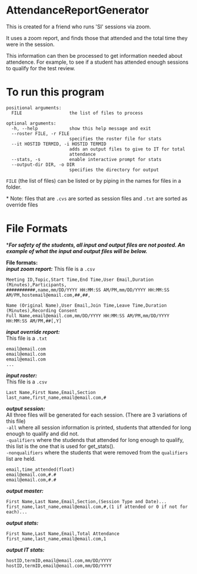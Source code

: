 # AttendanceReportGenerator
This is created for a friend who runs 'SI' sessions via zoom.

It uses a zoom report, and finds those that attended and the total time they were in the session.

This information can then be processed to get information needed about attendence. For example, to see if a student has attended enough sessions to qualify for the test review.

# To run this program

```
positional arguments:
  FILE                  the list of files to process

optional arguments:
  -h, --help            show this help message and exit
  --roster FILE, -r FILE
                        specifies the roster file for stats
  --it HOSTID TERMID, -i HOSTID TERMID
                        adds an output files to give to IT for total
                        attendance
  --stats, -s           enable interactive prompt for stats
  --output-dir DIR, -o DIR
                        specifies the directory for output
```

 
`FILE` (the list of files) can be listed or by piping in the names for files in a folder.

\* Note: files that are `.cvs` are sorted as session files and `.txt` are sorted as override files


# File Formats
****For safety of the students, all input and output files are not posted. An example of what the input and output files will be below.***

**File formats:**   
***input zoom report:*** 
This file is a `.csv`  
```
Meeting ID,Topic,Start Time,End Time,User Email,Duration (Minutes),Participants,
###########,name,mm/DD/YYYY HH:MM:SS AM/PM,mm/DD/YYYY HH:MM:SS AM/PM,hostemail@email.com,##,##,

Name (Original Name),User Email,Join Time,Leave Time,Duration (Minutes),Recording Consent
Full Name,email@email.com,mm/DD/YYYY HH:MM:SS AM/PM,mm/DD/YYYY HH:MM:SS AM/PM,##[,Y]
```

***input override report:***  
This file is a `.txt`  
```
email@email.com
email@email.com
email@email.com
...
```

***input roster:***  
This file is a `.csv`  
```
Last Name,First Name,Email,Section
last_name,first_name,email@email.com,#
```

***output session:***  
All three files will be generated for each session.
(There are 3 variations of this file)   
`-all` where all session information is printed, students that attended for long enough to qualify and did not.  
`-qualifiers` where the studends that attended for long enough to qualify, this list is the one that is used for get_stats().  
`-nonqualifiers` where the students that were removed from the `qualifiers` list are held.  

```
email,time_attended(float)
email@email.com,#.#
email@email.com,#.#
```

***output master:***  
```
First Name,Last Name,Email,Section,(Session Type and Date)...
first_name,last_name,email@email.com,#,(1 if attended or 0 if not for each)...
```

***output stats:***  
```
First Name,Last Name,Email,Total Attendance
first_name,last_name,email@email.com,1
```

***output IT stats:***  
```
hostID,termID,email@email.com,mm/DD/YYYY
hostID,termID,email@email.com,mm/DD/YYYY
```
